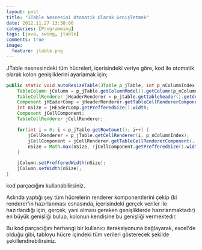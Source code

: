 ```yaml
---
layout: post
title: "JTable Nesnesini Otomatik Olarak Genişletmek"
date: 2012.11.27 13:38:00
categories: [Programming]
tags: [java, swing, jtable]
comments: true
image: 
  feature: jtable.png
--- 
```

JTable nesnesindeki tüm hücreleri, içerisindeki veriye göre, kod ile otomatik olarak kolon genişliklerini ayarlamak için; 

<!--more-->

```java
public static void autoResizeTable(JTable p_jTable, int p_nColumnIndex) {
    TableColumn jColumn = p_jTable.getColumnModel().getColumn(p_nColumnIndex);
    TableCellRenderer jHeaderRenderer = p_jtable.gettableheader().getdefaultrenderer();
    Component jHEaderComp = jHeaderRenderer.getTableCellRendererComponent(....);
    int nSize = jHEaderComp.getPrefferedSize().width;
    Component jCellComponent;
    TableCellRenderer jCellRenderer;

    for(int i = 0; i < p_jTable.getRowCount(); i++) {
        jCellRenderer = p_jTable.getCellRenderer(i, p_nColumnIndex);
        jCellComponent = jCellRenderer.getTableCellRendererComponent(...);
        nSize = Math.max(nSize, (jCellComponent.getPrefferedSize().width);
    }

    jColumn.setPrefferedWidth(nSize);
    jColumn.setWidth(nSize);
}
```

kod parçacığını kullanabilirsiniz. 

Aslında yaptığı şey tüm hücrelerin renderer komponentlerini çekip (ki renderer'ın hazırlanması esnasında, içerisindeki gerçek veriler ile hazırlandığı için, gerçek, yani olması gereken genişliklerde hazırlanmaktadır) en büyük genişliği bulup, kolonun kendisine bu genişliği vermektedir. 

Bu kod parçacığını herhangi bir kullanıcı iteraksiyonuna bağlayarak, excel'de olduğu gibi, tabloyu hücre içindeki tüm verileri gösterecek şekilde şekillendirebilirsiniz.
